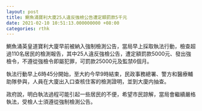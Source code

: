 ```yaml
---
layout: post
title: 鰂魚涌寶利大廈25人違反強檢公告遭定額罰款5千元
date: 2021-02-10 10:51:13.000000000 +08:00
categories: rthk
---
```


鰂魚涌英皇道寶利大廈早前被納入強制檢測公告，當局早上採取執法行動，檢查超過110名居民的檢測報告，其中25人違反強檢公告，遭定額罰款5000元、發出強檢令，不遵從強檢令即屬犯罪，可罰款25000元及監禁6個月。

執法行動早上6時45分開始，至大約今早9時結束，民政事務總署、警方和醫療輔助隊參與，人員在大廈出入口查核住客的檢測證明，並到大廈内抽查。

政府說，明白執法過程可能引起一些居民的不便，希望市民諒解，當局會繼續嚴格執法，受檢人士須遵從強制檢測公告。
